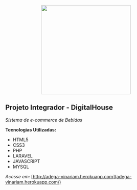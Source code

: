 <p align="center"><img src="https://raw.githubusercontent.com/murilloarruda/adega/master/public/img/logo/logo_vinariam.png" width="280"></p>

## Projeto Integrador - DigitalHouse

*Sistema de e-commerce de Bebidas*

**Tecnologias Utilizadas:**

 - HTML5
 - CSS3
 - PHP
 - LARAVEL
 - JAVASCRIPT
 - MYSQL

*Acesse em:* 
[http://adega-vinariam.herokuapp.com](adega-vinariam.herokuapp.com/)
